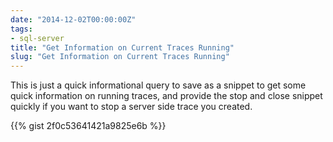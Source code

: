 ```yaml
---
date: "2014-12-02T00:00:00Z"
tags:
- sql-server
title: "Get Information on Current Traces Running"
slug: "Get Information on Current Traces Running"
---
```


This is just a quick informational query to save as a snippet to get some quick information on running traces, and provide the stop and close snippet quickly if you want to stop a server side trace you created.

{{% gist 2f0c53641421a9825e6b %}}

